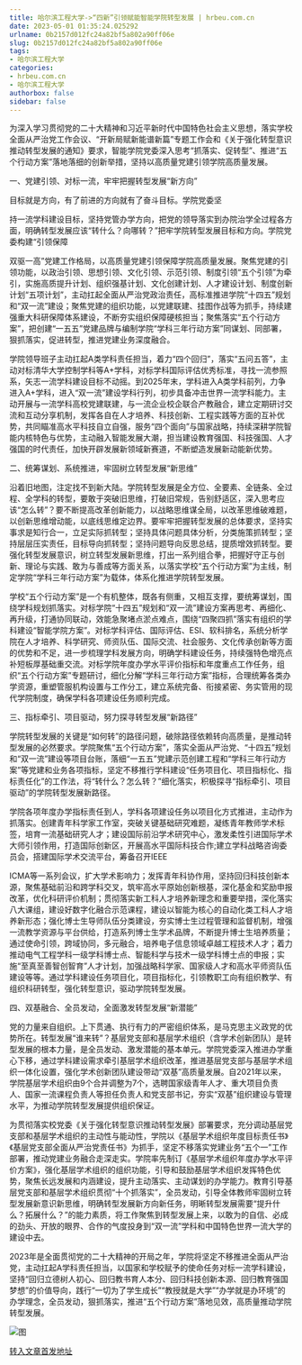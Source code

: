 ```yaml
---
title: 哈尔滨工程大学->“四新”引领赋能智能学院转型发展 | hrbeu.com.cn
date: 2023-05-01 01:35:24.025292
urlname: 0b2157d012fc24a82bf5a802a90ff06e
slug: 0b2157d012fc24a82bf5a802a90ff06e
tags: 
- 哈尔滨工程大学
categories:
- hrbeu.com.cn
- 哈尔滨工程大学
authorbox: false
sidebar: false
---
```

为深入学习贯彻党的二十大精神和习近平新时代中国特色社会主义思想，落实学校全面从严治党工作会议、“开新局赋新能谱新篇”专题工作会和《关于强化转型意识推动转型发展的通知》要求，智能学院党委深入思考“抓落实、促转型”、推进“五个行动方案”落地落细的创新举措，坚持以高质量党建引领学院高质量发展。

一、党建引领、对标一流，牢牢把握转型发展“新方向”

目标就是方向，有了前进的方向就有了奋斗目标。学院党委坚
<!--more-->
持一流学科建设目标，坚持党管办学方向，把党的领导落实到办院治学全过程各方面，明确转型发展应该“转什么？向哪转？”把牢学院转型发展目标和方向。学院党委构建“引领保障

双驱一高”党建工作格局，以高质量党建引领保障学院高质量发展。聚焦党建的引领功能，以政治引领、思想引领、文化引领、示范引领、制度引领“五个引领”为牵引，实施高质提升计划、组织强基计划、文化创建计划、人才建设计划、制度创新计划“五项计划”，主动扛起全面从严治党政治责任，高标准推进学院“十四五”规划和“双一流”建设；聚焦党建的组织功能，以党建联建、挂图作战等为抓手，持续建强重大科研保障体系建设，不断夯实组织保障硬核担当；聚焦落实“五个行动方案”，把创建“一五五”党建品牌与编制学院“学科三年行动方案”同谋划、同部署，狠抓落实，促进转型，推进党建业务深度融合。

学院领导班子主动扛起A类学科责任担当，着力“四个回归”，落实“五问五答”，主动对标清华大学控制学科等A+学科，对标学科国际评估优秀标准，寻找一流参照系，矢志一流学科建设目标不动摇。到2025年末，学科进入A类学科前列，力争进入A+学科，进入“双一流”建设学科行列，初步具备冲击世界一流学科能力。主动开展与一流学科高校党建联建，与一流企业校企联合产教融合，建立定期研讨交流和互动分享机制，发挥各自在人才培养、科技创新、工程实践等方面的互补优势，共同瞄准高水平科技自立自强，服务“四个面向”与国家战略，持续深耕学院智能内核特色与优势，主动融入智能发展大潮，担当建设教育强国、科技强国、人才强国的时代责任，加快开辟发展新领域新赛道，不断塑造发展新动能新优势。

二、统筹谋划、系统推进，牢固树立转型发展“新思维”

沿着旧地图，注定找不到新大陆。学院转型发展是全方位、全要素、全链条、全过程、全学科的转型，要敢于突破旧思维，打破旧常规，告别舒适区，深入思考应该“怎么转”？要不断提高改革创新能力，以战略思维谋全局，以改革思维破难题，以创新思维增动能，以底线思维定边界。要牢牢把握转型发展的总体要求，坚持实事求是知行合一，立足实际抓转型；坚持具体问题具体分析，分类施策抓转型；坚持层层压实责任，目标导向抓转型；坚持问题导向反思总结，提质增效抓转型。要强化转型发展意识，树立转型发展新思维，打出一系列组合拳，把握好守正与创新、理论与实践、敢为与善成等方面关系，以落实学校“五个行动方案”为主线，制定学院“学科三年行动方案”为载体，体系化推进学院转型发展。

学校“五个行动方案”是一个有机整体，既各有侧重，又相互支撑，要统筹谋划，围绕学科规划抓落实。对标学院“十四五”规划和“双一流”建设方案再思考、再细化、再升级，打通协同联动，效能急聚堵点淤点难点，围绕“四聚四抓”落实有组织的学科建设“智能学院方案”。对标学科评估、国际评估、ESI、软科排名，系统分析学院在人才培养、科学研究、师资队伍、国际交流、社会服务、文化传承创新等方面的优势和不足，进一步梳理学科发展方向，明确学科建设任务，持续强特色增亮点补短板厚基础重交流。对标学院年度办学水平评价指标和年度重点工作任务，组织“五个行动方案”专题研讨，细化分解“学科三年行动方案”指标，合理统筹各类办学资源，重塑管服机构设置与工作分工，建立系统完备、衔接紧密、务实管用的现代学院制度，确保学科各项建设任务顺利完成。

三、指标牵引、项目驱动，努力探寻转型发展“新路径”

学院转型发展的关键是“如何转”的路径问题，破除路径依赖转向高质量，是推动转型发展的必然要求。学院聚焦“五个行动方案”，落实全面从严治党、“十四五”规划和“双一流”建设等项目台账，落细“一五五”党建示范创建工程和“学科三年行动方案”等党建和业务各项指标，坚定不移推行学科建设“任务项目化、项目指标化、指标责任化”的工作法，将“转什么？怎么转？”细化落实，积极探寻“指标牵引、项目驱动”的学院转型发展新路径。

学院各项年度办学指标责任到人，学科各项建设任务以项目化方式推进，主动作为抓落实。创建青年科学家工作室，突破关键基础研究难题，凝练青年教师学术标签，培育一流基础研究人才；建设国际前沿学术研究中心，激发柔性引进国际学术大师引领作用，打造国际创新区，开展高水平国际科技合作;建立学科战略咨询委员会，搭建国际学术交流平台，筹备召开IEEE

ICMA等一系列会议，扩大学术影响力；发挥青年科协作用，坚持回归科技创新本源，聚焦基础前沿和跨学科交叉，筑牢高水平原始创新根基，深化基金和奖励申报改革，优化科研评价机制；贯彻落实新工科人才培养新理念和重要举措，深化落实八大课组，建设好数字化融合示范课程，建设以智能为核心的自动化类工科人才培养新形态；强化博士生导师队伍分类建设，夯实博士生过程管理和监督机制，增强一流教学资源与平台供给，打造系列博士生学术品牌，不断提升博士生培养质量；通过使命引领，跨域协同，多元融合，培养电子信息领域卓越工程技术人才；着力推动电气工程学科一级学科博士点、智能科学与技术一级学科博士点的申报；实施“至真至善智创智育”人才计划，加强战略科学家、国家级人才和高水平师资队伍建设等等。通过学科建设任务项目化，项目指标化，引领教职工向有组织教学、有组织科研转型，强化转型意识，驱动学院转型发展。

四、双基融合、全员发动，全面激发转型发展“新潜能”

党的力量来自组织。上下贯通、执行有力的严密组织体系，是马克思主义政党的优势所在。转型发展“谁来转”？基层党支部和基层学术组织（含学术创新团队）是转型发展的根本力量，是全员发动、激发潜能的基本单元。学院党委深入推进办学重心下移，通过学科建设需求牵引基层学术组织改革，推进基层党支部与基层学术组织一体化设置，强化学术创新团队建设带动“双基”高质量发展。自2021年以来，学院基层学术组织由9个合并调整为7个，选聘国家级青年人才、重大项目负责人、国家一流课程负责人等担任负责人和党支部书记，夯实“双基”组织建设与管理水平，为推动学院转型发展提供组织保证。

为贯彻落实校党委《关于强化转型意识推动转型发展》部署要求，充分调动基层党支部和基层学术组织的主动性与能动性，学院以《基层学术组织年度目标责任书》《基层党支部全面从严治党责任书》为抓手，坚定不移落实党建业务“五个一”工作部署，推动党建业务融合走深走实。学院率先制订《基层学术组织年度办学水平评价方案》，强化基层学术组织的组织功能，引导和鼓励基层学术组织发挥特色优势，聚焦长远发展和内涵建设，提升主动落实、主动谋划的办学能力。教育引导基层党支部和基层学术组织贯彻“十个抓落实”，全员发动，引导全体教师牢固树立转型发展新意识新思维，明确转型发展新方向新任务，明晰转型发展需要“提升什么？拓展什么？”的能力素质，将工作聚焦到转型发展上来，以敢为的自信、必成的劲头、开放的眼界、合作的气度投身到“双一流”学科和中国特色世界一流大学的建设中去。

2023年是全面贯彻党的二十大精神的开局之年，学院将坚定不移推进全面从严治党，主动扛起A学科责任担当，以国家和学校赋予的使命任务对标一流学科建设，坚持“回归立德树人初心、回归教书育人本分、回归科技创新本源、回归教育强国梦想”的价值导向，践行“一切为了学生成长”“教授就是大学”“办学就是办环境”的办学理念，全员发动，狠抓落实，推进“五个行动方案”落地见效，高质量推动学院转型发展。

![图](http://gongxue.cn/__local/1/B7/74/88BB5899BE5639B9CB58C4C6342_93C9DF01_3B502.jpg)

[转入文章首发地址](http://gongxue.cn/info/1141/75464.htm)